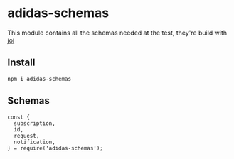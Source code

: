 # adidas-schemas

This module contains all the schemas needed at the test, they're build with [joi](https://www.npmjs.com/package/joi)

## Install

```shell
npm i adidas-schemas
```

## Schemas

```shell
const {
  subscription,
  id,
  request,
  notification,
} = require('adidas-schemas');
```
